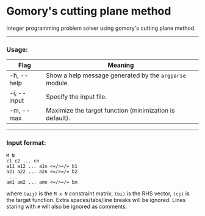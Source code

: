 # Gomory's cutting plane method

Integer programming problem solver using gomory's cutting plane method.
__________________________________________
### Usage:

| Flag      | Meaning |
| ----------- | ----------- |
| -h, --help      | Show a help message generated by the `argparse` module.       |
| -i, --input   | Specify the input file.        |
| -m, --max   | Maximize the target function (minimization is default).        |

__________________________________________

### Input format:
```
M N
c1 c2 ... cn
a11 a12 ... a1n <=/>=/= b1
a21 a22 ... a2n <=/>=/= b2
 ... 
am1 am2 ... amn <=/>=/= bm
```
where `(aij)` is the `M x N` constraint matrix, `(bi)` is the RHS vector, `(cj)` is the target function. Extra spaces/tabs/line breaks will be ignored. Lines staring with `#` will
also be ignored as comments.





